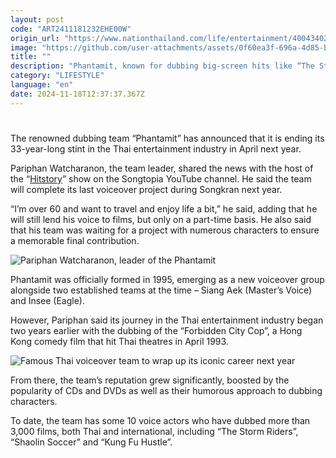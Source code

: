 ```yaml
---
layout: post
code: "ART2411181232EHE00W"
origin_url: "https://www.nationthailand.com/life/entertainment/40043402"
image: "https://github.com/user-attachments/assets/0f60ea3f-696a-4d85-b445-74acf31a9071"
title: ""
description: "Phantamit, known for dubbing big-screen hits like “The Storm Riders” and “Shaolin Soccer”, set to wrap up its 30-plus years in the Thai entertainment industry during Songkran"
category: "LIFESTYLE"
language: "en"
date: 2024-11-18T12:37:37.367Z
---
```


# 









The renowned dubbing team “Phantamit” has announced that it is ending its 33-year-long stint in the Thai entertainment industry in April next year.

Pariphan Watcharanon, the team leader, shared the news with the host of the “[Hitstory](https://www.youtube.com/watch?v=sd2DzAVVIKg)” show on the Songtopia YouTube channel. He said the team will complete its last voiceover project during Songkran next year.

“I’m over 60 and want to travel and enjoy life a bit,” he said, adding that he will still lend his voice to films, but only on a part-time basis. He also said that his team was waiting for a project with numerous characters to ensure a memorable final contribution.

  ![Pariphan Watcharanon, leader of the Phantamit](https://github.com/user-attachments/assets/aaa286ea-7d5a-45ab-b95f-2688562a00ed)

Phantamit was officially formed in 1995, emerging as a new voiceover group alongside two established teams at the time – Siang Aek (Master’s Voice) and Insee (Eagle).

However, Pariphan said its journey in the Thai entertainment industry began two years earlier with the dubbing of the “Forbidden City Cop”, a Hong Kong comedy film that hit Thai theatres in April 1993.

  ![Famous Thai voiceover team to wrap up its iconic career next year](https://github.com/user-attachments/assets/30a0907e-25f4-4de6-adec-f94c9159eae3)

From there, the team’s reputation grew significantly, boosted by the popularity of CDs and DVDs as well as their humorous approach to dubbing characters.

To date, the team has some 10 voice actors who have dubbed more than 3,000 films, both Thai and international, including “The Storm Riders”, “Shaolin Soccer” and “Kung Fu Hustle”.

